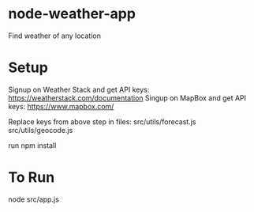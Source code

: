 # node-weather-app
Find weather of any location


# Setup
Signup on Weather Stack and get API keys: https://weatherstack.com/documentation
Singup on MapBox and get API keys: https://www.mapbox.com/

Replace keys from above step in files: 
src/utils/forecast.js
src/utils/geocode.js

run npm install


# To Run
node src/app.js
